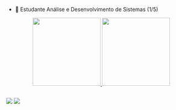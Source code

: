 
- 🌱 Estudante Análise e Desenvolvimento de Sistemas (1/5)
<div align="center">
  <a href="https://github.com/tdogk"> 
  <img height="180em" src="https://github-readme-stats.vercel.app/api?username=tdogk&show_icons=true&theme=cobalt&include_all_commits=true&count_private=true"/>
  <img height="180em" src="https://github-readme-stats.vercel.app/api/top-langs/?username=tdogk&layout=compact&langs_count=7&theme=cobalt"/>
</div>
 

##
<div>
<a href = "mailto:kayoreges13@gmail.com"><img src="https://img.shields.io/badge/-Gmail-%23333?style=for-the-badge&logo=gmail&logoColor=white" target="_blank"></a>
<a href="www.linkedin.com/in/kayo-reges-31ba29252" target="_blank"><img src="https://img.shields.io/badge/-LinkedIn-%230077B5?style=for-the-badge&logo=linkedin&logoColor=white" target="_blank"></a> 
</div>
